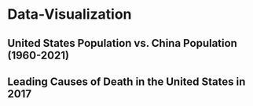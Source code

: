 # Data-Visualization

## United States Population vs. China Population (1960-2021)



## Leading Causes of Death in the United States in 2017
